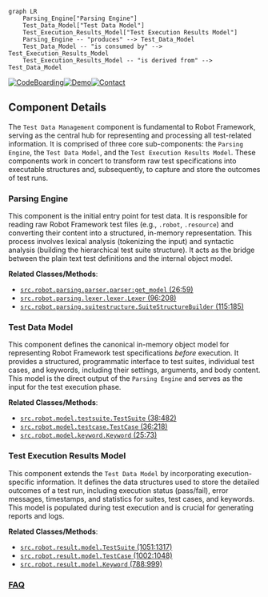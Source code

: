 ```mermaid
graph LR
    Parsing_Engine["Parsing Engine"]
    Test_Data_Model["Test Data Model"]
    Test_Execution_Results_Model["Test Execution Results Model"]
    Parsing_Engine -- "produces" --> Test_Data_Model
    Test_Data_Model -- "is consumed by" --> Test_Execution_Results_Model
    Test_Execution_Results_Model -- "is derived from" --> Test_Data_Model
```
[![CodeBoarding](https://img.shields.io/badge/Generated%20by-CodeBoarding-9cf?style=flat-square)](https://github.com/CodeBoarding/GeneratedOnBoardings)[![Demo](https://img.shields.io/badge/Try%20our-Demo-blue?style=flat-square)](https://www.codeboarding.org/demo)[![Contact](https://img.shields.io/badge/Contact%20us%20-%20contact@codeboarding.org-lightgrey?style=flat-square)](mailto:contact@codeboarding.org)

## Component Details

The `Test Data Management` component is fundamental to Robot Framework, serving as the central hub for representing and processing all test-related information. It is comprised of three core sub-components: the `Parsing Engine`, the `Test Data Model`, and the `Test Execution Results Model`. These components work in concert to transform raw test specifications into executable structures and, subsequently, to capture and store the outcomes of test runs.

### Parsing Engine
This component is the initial entry point for test data. It is responsible for reading raw Robot Framework test files (e.g., `.robot`, `.resource`) and converting their content into a structured, in-memory representation. This process involves lexical analysis (tokenizing the input) and syntactic analysis (building the hierarchical test suite structure). It acts as the bridge between the plain text test definitions and the internal object model.


**Related Classes/Methods**:

- <a href="https://github.com/robotframework/robotframework/blob/master/src/robot/parsing/parser/parser.py#L26-L59" target="_blank" rel="noopener noreferrer">`src.robot.parsing.parser.parser:get_model` (26:59)</a>
- <a href="https://github.com/robotframework/robotframework/blob/master/src/robot/parsing/lexer/lexer.py#L96-L208" target="_blank" rel="noopener noreferrer">`src.robot.parsing.lexer.lexer.Lexer` (96:208)</a>
- <a href="https://github.com/robotframework/robotframework/blob/master/src/robot/parsing/suitestructure.py#L115-L185" target="_blank" rel="noopener noreferrer">`src.robot.parsing.suitestructure.SuiteStructureBuilder` (115:185)</a>


### Test Data Model
This component defines the canonical in-memory object model for representing Robot Framework test specifications *before* execution. It provides a structured, programmatic interface to test suites, individual test cases, and keywords, including their settings, arguments, and body content. This model is the direct output of the `Parsing Engine` and serves as the input for the test execution phase.


**Related Classes/Methods**:

- <a href="https://github.com/robotframework/robotframework/blob/master/src/robot/model/testsuite.py#L38-L482" target="_blank" rel="noopener noreferrer">`src.robot.model.testsuite.TestSuite` (38:482)</a>
- <a href="https://github.com/robotframework/robotframework/blob/master/src/robot/model/testcase.py#L36-L218" target="_blank" rel="noopener noreferrer">`src.robot.model.testcase.TestCase` (36:218)</a>
- <a href="https://github.com/robotframework/robotframework/blob/master/src/robot/model/keyword.py#L25-L73" target="_blank" rel="noopener noreferrer">`src.robot.model.keyword.Keyword` (25:73)</a>


### Test Execution Results Model
This component extends the `Test Data Model` by incorporating execution-specific information. It defines the data structures used to store the detailed outcomes of a test run, including execution status (pass/fail), error messages, timestamps, and statistics for suites, test cases, and keywords. This model is populated during test execution and is crucial for generating reports and logs.


**Related Classes/Methods**:

- <a href="https://github.com/robotframework/robotframework/blob/master/src/robot/result/model.py#L1051-L1317" target="_blank" rel="noopener noreferrer">`src.robot.result.model.TestSuite` (1051:1317)</a>
- <a href="https://github.com/robotframework/robotframework/blob/master/src/robot/result/model.py#L1002-L1048" target="_blank" rel="noopener noreferrer">`src.robot.result.model.TestCase` (1002:1048)</a>
- <a href="https://github.com/robotframework/robotframework/blob/master/src/robot/result/model.py#L788-L999" target="_blank" rel="noopener noreferrer">`src.robot.result.model.Keyword` (788:999)</a>




### [FAQ](https://github.com/CodeBoarding/GeneratedOnBoardings/tree/main?tab=readme-ov-file#faq)